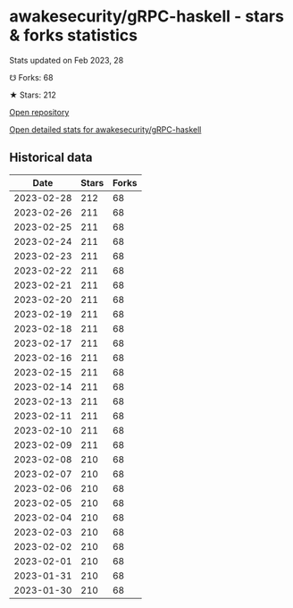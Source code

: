 # awakesecurity/gRPC-haskell - stars & forks statistics

Stats updated on Feb 2023, 28

☋ Forks: 68

★ Stars: 212

[Open repository](https://github.com/awakesecurity/gRPC-haskell)

[Open detailed stats for awakesecurity/gRPC-haskell](https://reviewgithub.com/rep/awakesecurity/gRPC-haskell)

## Historical data
| Date | Stars | Forks |
|------|-------|-------|
| 2023-02-28 | 212 | 68 | 
| 2023-02-26 | 211 | 68 | 
| 2023-02-25 | 211 | 68 | 
| 2023-02-24 | 211 | 68 | 
| 2023-02-23 | 211 | 68 | 
| 2023-02-22 | 211 | 68 | 
| 2023-02-21 | 211 | 68 | 
| 2023-02-20 | 211 | 68 | 
| 2023-02-19 | 211 | 68 | 
| 2023-02-18 | 211 | 68 | 
| 2023-02-17 | 211 | 68 | 
| 2023-02-16 | 211 | 68 | 
| 2023-02-15 | 211 | 68 | 
| 2023-02-14 | 211 | 68 | 
| 2023-02-13 | 211 | 68 | 
| 2023-02-11 | 211 | 68 | 
| 2023-02-10 | 211 | 68 | 
| 2023-02-09 | 211 | 68 | 
| 2023-02-08 | 210 | 68 | 
| 2023-02-07 | 210 | 68 | 
| 2023-02-06 | 210 | 68 | 
| 2023-02-05 | 210 | 68 | 
| 2023-02-04 | 210 | 68 | 
| 2023-02-03 | 210 | 68 | 
| 2023-02-02 | 210 | 68 | 
| 2023-02-01 | 210 | 68 | 
| 2023-01-31 | 210 | 68 | 
| 2023-01-30 | 210 | 68 | 

